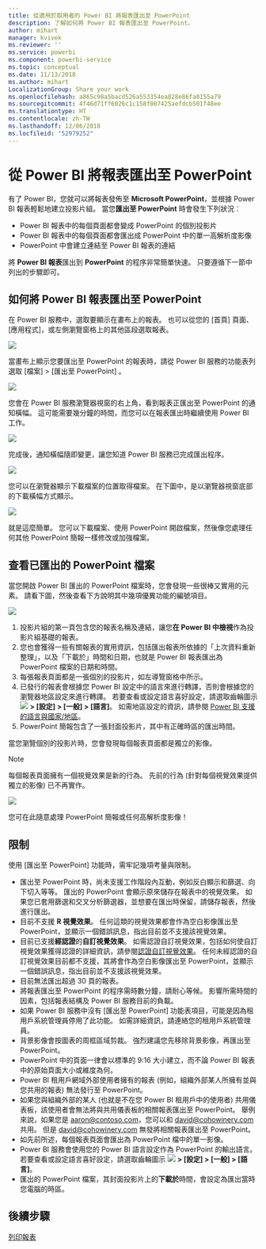 ```yaml
---
title: 從適用於取用者的 Power BI 將報表匯出至 PowerPoint
description: 了解如何將 Power BI 報表匯出至 PowerPoint。
author: mihart
manager: kvivek
ms.reviewer: ''
ms.service: powerbi
ms.component: powerbi-service
ms.topic: conceptual
ms.date: 11/13/2018
ms.author: mihart
LocalizationGroup: Share your work
ms.openlocfilehash: a865c98a5bacd526a553354ea828e86fa0155a79
ms.sourcegitcommit: 4f46d71ff6026c1c158f007425aefdcb501f48ee
ms.translationtype: HT
ms.contentlocale: zh-TW
ms.lasthandoff: 12/06/2018
ms.locfileid: "52979252"
---
```

# <a name="export-reports-from-power-bi-to-powerpoint"></a>從 Power BI 將報表匯出至 PowerPoint
有了 Power BI，您就可以將報表發佈至 **Microsoft PowerPoint**，並根據 Power BI 報表輕鬆地建立投影片組。 當您**匯出至 PowerPoint** 時會發生下列狀況︰

* Power BI 報表中的每個頁面都會變成 PowerPoint 的個別投影片
* Power BI 報表中的每個頁面都會匯出成 PowerPoint 中的單一高解析度影像 <!-- * The filters and slicers settings that you added to the report are preserved. -->
* PowerPoint 中會建立連結至 Power BI 報表的連結 

將 **Power BI 報表**匯出到 **PowerPoint** 的程序非常簡單快速。 只要遵循下一節中列出的步驟即可。

## <a name="how-to-export-your-power-bi-report-to-powerpoint"></a>如何將 Power BI 報表匯出至 PowerPoint
在 Power BI 服務中，選取要顯示在畫布上的報表。 也可以從您的 [首頁] 頁面、[應用程式]，或左側瀏覽窗格上的其他區段選取報表。

![](media/end-user-powerpoint/power-bi-publish.png)

當畫布上顯示您要匯出至 PowerPoint 的報表時，請從 Power BI 服務的功能表列選取 [檔案] > [匯出至 PowerPoint] 。

![](media/end-user-powerpoint/powerbi_to_powerpoint_1.png)

您會在 Power BI 服務瀏覽器視窗的右上角，看到報表正匯出至 PowerPoint 的通知橫幅。 這可能需要幾分鐘的時間，而您可以在報表匯出時繼續使用 Power BI 工作。

![](media/end-user-powerpoint/powerbi_to_powerpoint_2.png)

完成後，通知橫幅隨即變更，讓您知道 Power BI 服務已完成匯出程序。

![](media/end-user-powerpoint/powerbi_to_powerpoint_3.png)

您可以在瀏覽器顯示下載檔案的位置取得檔案。 在下圖中，是以瀏覽器視窗底部的下載橫幅方式顯示。

![](media/end-user-powerpoint/powerbi_to_powerpoint_4.png)

就是這麼簡單。 您可以下載檔案、使用 PowerPoint 開啟檔案，然後像您處理任何其他 PowerPoint 簡報一樣修改或加強檔案。

## <a name="checking-out-your-exported-powerpoint-file"></a>查看已匯出的 PowerPoint 檔案
當您開啟 Power BI 匯出的 PowerPoint 檔案時，您會發現一些很棒又實用的元素。 請看下圖，然後查看下方說明其中幾項優異功能的編號項目。

![](media/end-user-powerpoint/powerbi_to_powerpoint_5.png)

1. 投影片組的第一頁包含您的報表名稱及連結，讓您**在 Power BI 中檢視**作為投影片組基礎的報表。
2. 您也會獲得一些有關報表的實用資訊，包括匯出報表所依據的「上次資料重新整理」，以及「下載於」時間和日期，也就是 Power BI 報表匯出為 PowerPoint 檔案的日期和時間。
3. 每張報表頁面都是一張個別的投影片，如左導覽窗格中所示。 
4. 已發行的報表會根據您 Power BI 設定中的語言來進行轉譯，否則會根據您的瀏覽器地區設定來進行轉譯。 若要查看或設定語言喜好設定，請選取齒輪圖示 ![](media/end-user-powerpoint/power-bi-settings-icon.png) **> [設定] > [一般] > [語言]**。 如需地區設定的資訊，請參閱 [Power BI 支援的語言與國家/地區](../supported-languages-countries-regions.md)。
5. PowerPoint 簡報包含了一張封面投影片，其中有正確時區的匯出時間。

當您瀏覽個別的投影片時，您會發現每個報表頁面都是獨立的影像。

>[!NOTE]
> 每個報表頁面擁有一個視覺效果是新的行為。 先前的行為 (針對每個視覺效果提供獨立的影像) 已不再實作。 
 

![](media/end-user-powerpoint/powerbi_to_powerpoint_6.png)

您可在此隨意處理 PowerPoint 簡報或任何高解析度影像！

## <a name="limitations"></a>限制
使用 [匯出至 PowerPoint] 功能時，需牢記幾項考量與限制。

* 匯出至 PowerPoint 時，尚未支援工作階段內互動，例如反白顯示和篩選、向下切入等等。 匯出的 PowerPoint 會顯示原來儲存在報表中的視覺效果。 如果您已套用篩選和交叉分析篩選器，並想要在匯出時保留，請儲存報表，然後進行匯出。
* 目前不支援 **R 視覺效果**。 任何這類的視覺效果都會作為空白影像匯出至 PowerPoint，並顯示一個錯誤訊息，指出目前並不支援該視覺效果。
* 目前已支援**經認證**的**自訂視覺效果**。 如需認證自訂視覺效果，包括如何使自訂視覺效果獲得認證的詳細資訊，請參閱[認證自訂視覺效果](../power-bi-custom-visuals-certified.md)。 任何未經認證的自訂視覺效果目前都不支援，其將會作為空白影像匯出至 PowerPoint，並顯示一個錯誤訊息，指出目前並不支援該視覺效果。
* 目前無法匯出超過 30 頁的報表。
* 將報表匯出至 PowerPoint 的程序需時數分鐘，請耐心等候。 影響所需時間的因素，包括報表結構及 Power BI 服務目前的負載。
* 如果 Power BI 服務中沒有 [匯出至 PowerPoint] 功能表項目，可能是因為租用戶系統管理員停用了此功能。 如需詳細資訊，請連絡您的租用戶系統管理員。
* 背景影像會按圖表的周框區域剪裁。 強烈建議您先移除背景影像，再匯出至 PowerPoint。
* PowerPoint 中的頁面一律會以標準的 9:16 大小建立，而不論 Power BI 報表中的原始頁面大小或維度為何。
* Power BI 租用戶網域外部使用者擁有的報表 (例如，組織外部某人所擁有並與您共用的報表) 無法發行至 PowerPoint。
* 如果您與組織外部的某人 (也就是不在您 Power BI 租用戶中的使用者) 共用儀表板，該使用者會無法將與共用儀表板的相關報表匯出至 PowerPoint。 舉例來說，如果您是 aaron@contoso.com，您可以和 david@cohowinery.com 共用。 但是 david@cohowinery.com 無發將相關報表匯出至 PowerPoint。
* 如先前所述，每個報表頁面會匯出為 PowerPoint 檔中的單一影像。
* Power BI 服務會使用您的 Power BI 語言設定作為 PowerPoint 的輸出語言。 若要查看或設定語言喜好設定，請選取齒輪圖示 ![](media/end-user-powerpoint/power-bi-settings-icon.png) **> [設定] > [一般] > [語言]**。
* 匯出的 PowerPoint 檔案，其封面投影片上的**下載於**時間，會設定為匯出當時您電腦的時區。

## <a name="next-steps"></a>後續步驟
[列印報表](end-user-print.md)